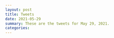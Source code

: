 ```yaml
---
layout: post
title: Tweets
date: 2021-05-29
summary: These are the tweets for May 29, 2021.
categories:
---
```


